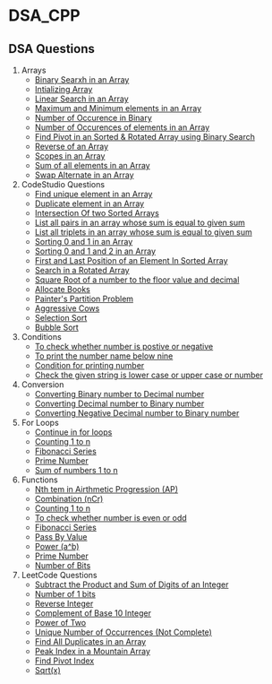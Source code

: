 # DSA_CPP

## DSA Questions
1. Arrays
   - [Binary Searxh in an Array]()
   - [Intializing Array]()
   - [Linear Search in an Array]()
   - [Maximum and Minimum elements in an Array]()
   - [Number of Occurence in Binary]()
   - [Number of Occurences of elements in an Array]()
   - [Find Pivot in an Sorted & Rotated Array using Binary Search]()
   - [Reverse of an Array]()
   - [Scopes in an Array]()
   - [Sum of all elements in an Array]()
   - [Swap Alternate in an Array]()
2. CodeStudio Questions
   - [Find unique element in an Array]()
   - [Duplicate element in an Array]()
   - [Intersection Of two Sorted Arrays]()
   - [List all pairs in an array whose sum is equal to given sum]()
   - [List all triplets in an array whose sum is equal to given sum]()
   - [Sorting 0 and 1 in an Array]()
   - [Sorting 0 and 1 and 2 in an Array]()
   - [First and Last Position of an Element In Sorted Array]()
   - [Search in a Rotated Array]()
   - [Square Root of a number to the floor value and decimal]()
   - [Allocate Books]()
   - [Painter's Partition Problem]()
   - [Aggressive Cows]()
   - [Selection Sort]()
   - [Bubble Sort]()
3. Conditions
   - [To check whether number is postive or negative]()
   - [To print the number name below nine]()
   - [Condition for printing number]()
   - [Check the given string is lower case or upper case or number]()
4. Conversion
   - [Converting Binary number to Decimal number]()
   - [Converting Decimal number to Binary number]()
   - [Converting Negative Decimal number to Binary number]()
5. For Loops
   - [Continue in for loops]()
   - [Counting 1 to n]()
   - [Fibonacci Series]()
   - [Prime Number]()
   - [Sum of numbers 1 to n]()
6. Functions
   - [Nth tem in Airthmetic Progression (AP)]()
   - [Combination (nCr)]()
   - [Counting 1 to n]()
   - [To check whether number is even or odd]()
   - [Fibonacci Series]()
   - [Pass By Value]()
   - [Power (a^b)]()
   - [Prime Number]()
   - [Number of Bits]()
6. LeetCode Questions
   - [Subtract the Product and Sum of Digits of an Integer]()
   - [Number of 1 bits]()
   - [Reverse Integer]()
   - [Complement of Base 10 Integer]()
   - [Power of Two]()
   - [Unique Number of Occurrences (Not Complete)]()
   - [Find All Duplicates in an Array]()
   - [Peak Index in a Mountain Array]()
   - [Find Pivot Index]()
   - [Sqrt(x)]()